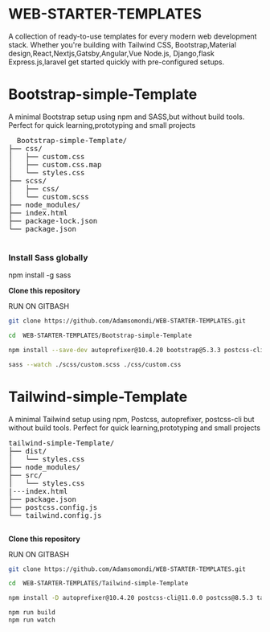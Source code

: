 # WEB-STARTER-TEMPLATES
A collection of ready-to-use templates for every modern web development stack. Whether you're building with Tailwind CSS, Bootstrap,Material design,React,Nextjs,Gatsby,Angular,Vue Node.js, Django,flask Express.js,laravel get started quickly with pre-configured setups.
# Bootstrap-simple-Template

<p>A minimal Bootstrap setup using npm and SASS,but without build tools. Perfect for quick learning,prototyping and small projects</p>
  <pre>
  Bootstrap-simple-Template/
├── css/
│   ├── custom.css
│   ├── custom.css.map
│   └── styles.css
├── scss/
│   ├── css/
│   └── custom.scss
├── node_modules/
├── index.html
├── package-lock.json
└── package.json
  </pre>
  
### Install Sass globally
npm install -g sass

<p><b>Clone this repository</b></p>

RUN ON GITBASH
 ```sh
git clone https://github.com/Adamsomondi/WEB-STARTER-TEMPLATES.git

 cd  WEB-STARTER-TEMPLATES/Bootstrap-simple-Template

npm install --save-dev autoprefixer@10.4.20 bootstrap@5.3.3 postcss-cli@11.0.0 postcss@8.4.35 sass@1.63.6

sass --watch ./scss/custom.scss ./css/custom.css
```

# Tailwind-simple-Template

<p>A minimal Tailwind setup using npm, Postcss, autoprefixer, postcss-cli but without build tools. Perfect for quick learning,prototyping and small projects</p>
 <pre>
tailwind-simple-Template/
├── dist/
│   └── styles.css
├── node_modules/
├── src/
│   └── styles.css
|---index.html
├── package.json
├── postcss.config.js
└── tailwind.config.js
  </pre>
  
<p><b>Clone this repository</b></p>

RUN ON GITBASH

 ```sh
git clone https://github.com/Adamsomondi/WEB-STARTER-TEMPLATES.git

cd  WEB-STARTER-TEMPLATES/Tailwind-simple-Template

npm install -D autoprefixer@10.4.20 postcss-cli@11.0.0 postcss@8.5.3 tailwindcss@2.2.19

npm run build
npm run watch
```
